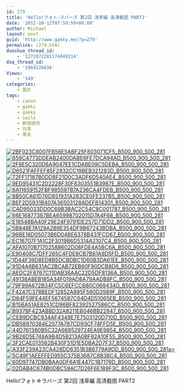 ```yaml
---
id: 279
title: 'Hello!フォト☆ラバーズ 第2回 浅草編 高清截图 PART2'
date: '2012-10-12T07:59:59+08:00'
author: Michael
layout: post
guid: 'http://www.gakky.me/?p=279'
permalink: /279.html
duoshuo_thread_id:
    - '1272072281174049214'
dsq_thread_id:
    - '2969226836'
Views:
    - '549'
categories:
    - 图片
tags:
    - canon
    - gakki
    - gakky
    - smile
    - 新垣结衣
    - 日本
    - 美女
---
```


[![2BF023C8007FB56E5ABF25F803071CF5_B500_900_500_281](http://www.yui-aragaki.org/wp-content/uploads/img/2BF023C8007FB56E5ABF25F803071CF5_B500_900_500_281.jpeg)](http://www.yui-aragaki.org/wp-content/uploads/img/2BF023C8007FB56E5ABF25F803071CF5_B1280_1280_1280_720.jpeg) [![659C4773DDEAB2400DABE6FE7DCA94AD_B500_900_500_281](http://www.yui-aragaki.org/wp-content/uploads/img/659C4773DDEAB2400DABE6FE7DCA94AD_B500_900_500_281.jpeg)](http://www.yui-aragaki.org/wp-content/uploads/img/659C4773DDEAB2400DABE6FE7DCA94AD_B1280_1280_1280_720.jpeg) [![2F9E5C320D6A9047EE1CDABE09C5DEBA_B500_900_500_281](http://www.yui-aragaki.org/wp-content/uploads/img/2F9E5C320D6A9047EE1CDABE09C5DEBA_B500_900_500_281.jpeg)](http://www.yui-aragaki.org/wp-content/uploads/img/2F9E5C320D6A9047EE1CDABE09C5DEBA_B1280_1280_1280_720.jpeg) [![D6521FAFFEF85F2932CC19BEB321283D_B500_900_500_281](http://www.yui-aragaki.org/wp-content/uploads/img/D6521FAFFEF85F2932CC19BEB321283D_B500_900_500_281.jpeg)](http://www.yui-aragaki.org/wp-content/uploads/img/D6521FAFFEF85F2932CC19BEB321283D_B1280_1280_1280_720.jpeg) [![72FF17187B0DD8F21D0C3ADF6D540AE4_B500_900_500_281](http://www.yui-aragaki.org/wp-content/uploads/img/72FF17187B0DD8F21D0C3ADF6D540AE4_B500_900_500_281.jpeg)](http://www.yui-aragaki.org/wp-content/uploads/img/72FF17187B0DD8F21D0C3ADF6D540AE4_B1280_1280_1280_720.jpeg) [![9ED95431C2D2228F30F8303551B3987E_B500_900_500_281](http://www.yui-aragaki.org/wp-content/uploads/img/9ED95431C2D2228F30F8303551B3987E_B500_900_500_281.jpeg)](http://www.yui-aragaki.org/wp-content/uploads/img/9ED95431C2D2228F30F8303551B3987E_B1280_1280_1280_720.jpeg) [![6A11659152FBF985597B7A236CA4FDEB_B500_900_500_281](http://www.yui-aragaki.org/wp-content/uploads/img/6A11659152FBF985597B7A236CA4FDEB_B500_900_500_281.jpeg)](http://www.yui-aragaki.org/wp-content/uploads/img/6A11659152FBF985597B7A236CA4FDEB_B1280_1280_1280_720.jpeg) [![8B50CA61D76D851931A283CE0FE237B5_B500_900_500_281](http://www.yui-aragaki.org/wp-content/uploads/img/8B50CA61D76D851931A283CE0FE237B5_B500_900_500_281.jpeg)](http://www.yui-aragaki.org/wp-content/uploads/img/8B50CA61D76D851931A283CE0FE237B5_B1280_1280_1280_720.jpeg) [![BEF2D5931B407A36503128ADEFB14301_B500_900_500_281](http://www.yui-aragaki.org/wp-content/uploads/img/BEF2D5931B407A36503128ADEFB14301_B500_900_500_281.jpeg)](http://www.yui-aragaki.org/wp-content/uploads/img/BEF2D5931B407A36503128ADEFB14301_B1280_1280_1280_720.jpeg) [![CAD95033DD0C69B3BAC2C54C8C001787_B500_900_500_281](http://www.yui-aragaki.org/wp-content/uploads/img/CAD95033DD0C69B3BAC2C54C8C001787_B500_900_500_281.jpeg)](http://www.yui-aragaki.org/wp-content/uploads/img/CAD95033DD0C69B3BAC2C54C8C001787_B1280_1280_1280_720.jpeg) [![66E16877387BEA65998702015D7A4F68_B500_900_500_281](http://www.yui-aragaki.org/wp-content/uploads/img/66E16877387BEA65998702015D7A4F68_B500_900_500_281.jpeg)](http://www.yui-aragaki.org/wp-content/uploads/img/66E16877387BEA65998702015D7A4F68_B1280_1280_1280_720.jpeg) [![E18548BA40F29E24F9791DE257D71DD2_B500_900_500_281](http://www.yui-aragaki.org/wp-content/uploads/img/E18548BA40F29E24F9791DE257D71DD2_B500_900_500_281.jpeg)](http://www.yui-aragaki.org/wp-content/uploads/img/E18548BA40F29E24F9791DE257D71DD2_B1280_1280_1280_720.jpeg) [![5B848E7A129A2B9E354DF9B67243BDBA_B500_900_500_281](http://www.yui-aragaki.org/wp-content/uploads/img/5B848E7A129A2B9E354DF9B67243BDBA_B500_900_500_281.jpeg)](http://www.yui-aragaki.org/wp-content/uploads/img/5B848E7A129A2B9E354DF9B67243BDBA_B1280_1280_1280_720.jpeg) [![96BE16D05073B6D04BE6378B431FCD67_B500_900_500_281](http://www.yui-aragaki.org/wp-content/uploads/img/96BE16D05073B6D04BE6378B431FCD67_B500_900_500_281.jpeg)](http://www.yui-aragaki.org/wp-content/uploads/img/96BE16D05073B6D04BE6378B431FCD67_B1280_1280_1280_720.jpeg) [![EC16707F1A1C2F3019B6D5314A2107C4_B500_900_500_281](http://www.yui-aragaki.org/wp-content/uploads/img/EC16707F1A1C2F3019B6D5314A2107C4_B500_900_500_281.jpeg)](http://www.yui-aragaki.org/wp-content/uploads/img/EC16707F1A1C2F3019B6D5314A2107C4_B1280_1280_1280_720.jpeg) [![AFA1070B71702588602D08FDE4A5BC6A_B500_900_500_281](http://www.yui-aragaki.org/wp-content/uploads/img/AFA1070B71702588602D08FDE4A5BC6A_B500_900_500_281.jpeg)](http://www.yui-aragaki.org/wp-content/uploads/img/AFA1070B71702588602D08FDE4A5BC6A_B1280_1280_1280_720.jpeg) [![E90408C7DFF265C4FDE8CB7B61A8D5FD_B500_900_500_281](http://www.yui-aragaki.org/wp-content/uploads/img/E90408C7DFF265C4FDE8CB7B61A8D5FD_B500_900_500_281.jpeg)](http://www.yui-aragaki.org/wp-content/uploads/img/E90408C7DFF265C4FDE8CB7B61A8D5FD_B1280_1280_1280_720.jpeg) [![1D44F39D8ED8B5DCBDBC1D60B3DA61EE_B500_900_500_281](http://www.yui-aragaki.org/wp-content/uploads/img/1D44F39D8ED8B5DCBDBC1D60B3DA61EE_B500_900_500_281.jpeg)](http://www.yui-aragaki.org/wp-content/uploads/img/1D44F39D8ED8B5DCBDBC1D60B3DA61EE_B1280_1280_1280_720.jpeg) [![91D4A6B631AC2BCAB72EB60F90DCB8D6_B500_900_500_281](http://www.yui-aragaki.org/wp-content/uploads/img/91D4A6B631AC2BCAB72EB60F90DCB8D6_B500_900_500_281.jpeg)](http://www.yui-aragaki.org/wp-content/uploads/img/91D4A6B631AC2BCAB72EB60F90DCB8D6_B1280_1280_1280_720.jpeg) [![AEDC2F8767C11DAB36AAC22D5DF8136A_B500_900_500_281](http://www.yui-aragaki.org/wp-content/uploads/img/AEDC2F8767C11DAB36AAC22D5DF8136A_B500_900_500_281.jpeg)](http://www.yui-aragaki.org/wp-content/uploads/img/AEDC2F8767C11DAB36AAC22D5DF8136A_B1280_1280_1280_720.jpeg) [![49138ABEB185A34F019AD8A79AADB8FC_B500_900_500_281](http://www.yui-aragaki.org/wp-content/uploads/img/49138ABEB185A34F019AD8A79AADB8FC_B500_900_500_281.jpeg)](http://www.yui-aragaki.org/wp-content/uploads/img/49138ABEB185A34F019AD8A79AADB8FC_B1280_1280_1280_720.jpeg) [![79F99A672B34FC5C6EFCCB80C069434D_B500_900_500_281](http://www.yui-aragaki.org/wp-content/uploads/img/79F99A672B34FC5C6EFCCB80C069434D_B500_900_500_281.jpeg)](http://www.yui-aragaki.org/wp-content/uploads/img/79F99A672B34FC5C6EFCCB80C069434D_B1280_1280_1280_720.jpeg) [![F4247C378BEDF12852A895F560D2989F_B500_900_500_281](http://www.yui-aragaki.org/wp-content/uploads/img/F4247C378BEDF12852A895F560D2989F_B500_900_500_281.jpeg)](http://www.yui-aragaki.org/wp-content/uploads/img/F4247C378BEDF12852A895F560D2989F_B1280_1280_1280_720.jpeg) [![D64F59FE44EF5674587C64D4D51065EB_B500_900_500_281](http://www.yui-aragaki.org/wp-content/uploads/img/D64F59FE44EF5674587C64D4D51065EB_B500_900_500_281.jpeg)](http://www.yui-aragaki.org/wp-content/uploads/img/D64F59FE44EF5674587C64D4D51065EB_B1280_1280_1280_720.jpeg) [![B15BA51AE8251CD96BF82392527586CC_B500_900_500_281](http://www.yui-aragaki.org/wp-content/uploads/img/B15BA51AE8251CD96BF82392527586CC_B500_900_500_281.jpeg)](http://www.yui-aragaki.org/wp-content/uploads/img/B15BA51AE8251CD96BF82392527586CC_B1280_1280_1280_720.jpeg) [![B937BF423ABBD32A8211EB046BB22847_B500_900_500_281](http://www.yui-aragaki.org/wp-content/uploads/img/B937BF423ABBD32A8211EB046BB22847_B500_900_500_281.jpeg)](http://www.yui-aragaki.org/wp-content/uploads/img/B937BF423ABBD32A8211EB046BB22847_B1280_1280_1280_720.jpeg) [![CEB9DCBC934AF4349E7E7503120D710D_B500_900_500_281](http://www.yui-aragaki.org/wp-content/uploads/img/CEB9DCBC934AF4349E7E7503120D710D_B500_900_500_281.jpeg)](http://www.yui-aragaki.org/wp-content/uploads/img/CEB9DCBC934AF4349E7E7503120D710D_B1280_1280_1280_720.jpeg) [![DB58970384E2077A787CD93CF74FFD5E_B500_900_500_281](http://www.yui-aragaki.org/wp-content/uploads/img/DB58970384E2077A787CD93CF74FFD5E_B500_900_500_281.jpeg)](http://www.yui-aragaki.org/wp-content/uploads/img/DB58970384E2077A787CD93CF74FFD5E_B1280_1280_1280_720.jpeg) [![44D761380B5C32A669529724EA9E9854_B500_900_500_281](http://www.yui-aragaki.org/wp-content/uploads/img/44D761380B5C32A669529724EA9E9854_B500_900_500_281.jpeg)](http://www.yui-aragaki.org/wp-content/uploads/img/44D761380B5C32A669529724EA9E9854_B1280_1280_1280_720.jpeg) [![9B26D5E748A9B4D5B213A0BF82A10F55_B500_900_500_281](http://www.yui-aragaki.org/wp-content/uploads/img/9B26D5E748A9B4D5B213A0BF82A10F55_B500_900_500_281.jpeg)](http://www.yui-aragaki.org/wp-content/uploads/img/9B26D5E748A9B4D5B213A0BF82A10F55_B1280_1280_1280_720.jpeg) [![3F2CAE013562B430F51D1E5DBA2D7F37_B500_900_500_281](http://www.yui-aragaki.org/wp-content/uploads/img/3F2CAE013562B430F51D1E5DBA2D7F37_B500_900_500_281.jpeg)](http://www.yui-aragaki.org/wp-content/uploads/img/3F2CAE013562B430F51D1E5DBA2D7F37_B1280_1280_1280_720.jpeg) [![A33F239A23CA428DD6351B3B6779A9DD_B500_900_500_281](http://www.yui-aragaki.org/wp-content/uploads/img/A33F239A23CA428DD6351B3B6779A9DD_B500_900_500_281.jpeg)a&gt; ](http://www.yui-aragaki.org/wp-content/uploads/img/A33F239A23CA428DD6351B3B6779A9DD_B1280_1280_1280_720.jpeg)[![5C49F1AEEFFED955C375B3687C8B38C4_B500_900_500_281](http://www.yui-aragaki.org/wp-content/uploads/img/5C49F1AEEFFED955C375B3687C8B38C4_B500_900_500_281.jpeg)](http://www.yui-aragaki.org/wp-content/uploads/img/5C49F1AEEFFED955C375B3687C8B38C4_B1280_1280_1280_720.jpeg) [![60D97747DB0BAA0DF6A1E447C1B7176D_B500_900_500_281](http://www.yui-aragaki.org/wp-content/uploads/img/60D97747DB0BAA0DF6A1E447C1B7176D_B500_900_500_281.jpeg)](http://www.yui-aragaki.org/wp-content/uploads/img/60D97747DB0BAA0DF6A1E447C1B7176D_B1280_1280_1280_720.jpeg) [![02DAB4C674B0DBC59AC7D26F6E189F3C_B500_900_500_281](http://www.yui-aragaki.org/wp-content/uploads/img/02DAB4C674B0DBC59AC7D26F6E189F3C_B500_900_500_281.jpeg)](http://www.yui-aragaki.org/wp-content/uploads/img/02DAB4C674B0DBC59AC7D26F6E189F3C_B1280_1280_1280_720.jpeg)

 Hello!フォト☆ラバーズ 第2回 浅草編 高清截图 PART2